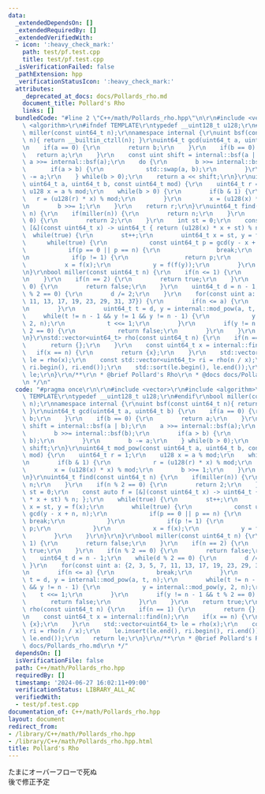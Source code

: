 ```yaml
---
data:
  _extendedDependsOn: []
  _extendedRequiredBy: []
  _extendedVerifiedWith:
  - icon: ':heavy_check_mark:'
    path: test/pf.test.cpp
    title: test/pf.test.cpp
  _isVerificationFailed: false
  _pathExtension: hpp
  _verificationStatusIcon: ':heavy_check_mark:'
  attributes:
    _deprecated_at_docs: docs/Pollards_rho.md
    document_title: Pollard's Rho
    links: []
  bundledCode: "#line 2 \"C++/math/Pollards_rho.hpp\"\n\r\n#include <vector>\r\n#include\
    \ <algorithm>\r\n#ifndef TEMPLATE\r\ntypedef __uint128_t u128;\r\n#endif\r\nbool\
    \ miller(const uint64_t n);\r\nnamespace internal {\r\nuint bsf(const uint64_t\
    \ n){ return __builtin_ctzll(n); }\r\nuint64_t gcd(uint64_t a, uint64_t b) {\r\
    \n    if(a == 0) {\r\n        return b;\r\n    }\r\n    if(b == 0) {\r\n     \
    \   return a;\r\n    }\r\n    const uint shift = internal::bsf(a | b);\r\n   \
    \ a >>= internal::bsf(a);\r\n    do {\r\n        b >>= internal::bsf(b);\r\n \
    \       if(a > b) {\r\n            std::swap(a, b);\r\n        }\r\n        b\
    \ -= a;\r\n    } while(b > 0);\r\n    return a << shift;\r\n}\r\nuint64_t mod_pow(const\
    \ uint64_t a, uint64_t b, const uint64_t mod) {\r\n    uint64_t r = 1;\r\n   \
    \ u128 x = a % mod;\r\n    while(b > 0) {\r\n        if(b & 1) {\r\n         \
    \   r = (u128(r) * x) % mod;\r\n        }\r\n        x = (u128(x) * x) % mod;\r\
    \n        b >>= 1;\r\n    }\r\n    return r;\r\n}\r\nuint64_t find(const uint64_t\
    \ n) {\r\n    if(miller(n)) {\r\n        return n;\r\n    }\r\n    if(n % 2 ==\
    \ 0) {\r\n        return 2;\r\n    }\r\n    int st = 0;\r\n    const auto f =\
    \ [&](const uint64_t x) -> uint64_t { return (u128(x) * x + st) % n; };\r\n  \
    \  while(true) {\r\n        st++;\r\n        uint64_t x = st, y = f(x);\r\n  \
    \      while(true) {\r\n            const uint64_t p = gcd(y - x + n, n);\r\n\
    \            if(p == 0 || p == n) {\r\n                break;\r\n            }\r\
    \n            if(p != 1) {\r\n                return p;\r\n            }\r\n \
    \           x = f(x);\r\n            y = f(f(y));\r\n        }\r\n    }\r\n}\r\
    \n}\r\nbool miller(const uint64_t n) {\r\n    if(n <= 1) {\r\n        return false;\r\
    \n    }\r\n    if(n == 2) {\r\n        return true;\r\n    }\r\n    if(n % 2 ==\
    \ 0) {\r\n        return false;\r\n    }\r\n    uint64_t d = n - 1;\r\n    while(d\
    \ % 2 == 0) {\r\n        d /= 2;\r\n    }\r\n    for(const uint a: {2, 3, 5, 7,\
    \ 11, 13, 17, 19, 23, 29, 31, 37}) {\r\n        if(n <= a) {\r\n            break;\r\
    \n        }\r\n        uint64_t t = d, y = internal::mod_pow(a, t, n);\r\n   \
    \     while(t != n - 1 && y != 1 && y != n - 1) {\r\n            y = internal::mod_pow(y,\
    \ 2, n);\r\n            t <<= 1;\r\n        }\r\n        if(y != n - 1 && t %\
    \ 2 == 0) {\r\n            return false;\r\n        }\r\n    }\r\n    return true;\r\
    \n}\r\nstd::vector<uint64_t> rho(const uint64_t n) {\r\n    if(n == 1) {\r\n \
    \       return {};\r\n    }\r\n    const uint64_t x = internal::find(n);\r\n \
    \   if(x == n) {\r\n        return {x};\r\n    }\r\n    std::vector<uint64_t>\
    \ le = rho(x);\r\n    const std::vector<uint64_t> ri = rho(n / x);\r\n    le.insert(le.end(),\
    \ ri.begin(), ri.end());\r\n    std::sort(le.begin(), le.end());\r\n    return\
    \ le;\r\n}\r\n/**\r\n * @brief Pollard's Rho\r\n * @docs docs/Pollards_rho.md\r\
    \n */\n"
  code: "#pragma once\r\n\r\n#include <vector>\r\n#include <algorithm>\r\n#ifndef\
    \ TEMPLATE\r\ntypedef __uint128_t u128;\r\n#endif\r\nbool miller(const uint64_t\
    \ n);\r\nnamespace internal {\r\nuint bsf(const uint64_t n){ return __builtin_ctzll(n);\
    \ }\r\nuint64_t gcd(uint64_t a, uint64_t b) {\r\n    if(a == 0) {\r\n        return\
    \ b;\r\n    }\r\n    if(b == 0) {\r\n        return a;\r\n    }\r\n    const uint\
    \ shift = internal::bsf(a | b);\r\n    a >>= internal::bsf(a);\r\n    do {\r\n\
    \        b >>= internal::bsf(b);\r\n        if(a > b) {\r\n            std::swap(a,\
    \ b);\r\n        }\r\n        b -= a;\r\n    } while(b > 0);\r\n    return a <<\
    \ shift;\r\n}\r\nuint64_t mod_pow(const uint64_t a, uint64_t b, const uint64_t\
    \ mod) {\r\n    uint64_t r = 1;\r\n    u128 x = a % mod;\r\n    while(b > 0) {\r\
    \n        if(b & 1) {\r\n            r = (u128(r) * x) % mod;\r\n        }\r\n\
    \        x = (u128(x) * x) % mod;\r\n        b >>= 1;\r\n    }\r\n    return r;\r\
    \n}\r\nuint64_t find(const uint64_t n) {\r\n    if(miller(n)) {\r\n        return\
    \ n;\r\n    }\r\n    if(n % 2 == 0) {\r\n        return 2;\r\n    }\r\n    int\
    \ st = 0;\r\n    const auto f = [&](const uint64_t x) -> uint64_t { return (u128(x)\
    \ * x + st) % n; };\r\n    while(true) {\r\n        st++;\r\n        uint64_t\
    \ x = st, y = f(x);\r\n        while(true) {\r\n            const uint64_t p =\
    \ gcd(y - x + n, n);\r\n            if(p == 0 || p == n) {\r\n               \
    \ break;\r\n            }\r\n            if(p != 1) {\r\n                return\
    \ p;\r\n            }\r\n            x = f(x);\r\n            y = f(f(y));\r\n\
    \        }\r\n    }\r\n}\r\n}\r\nbool miller(const uint64_t n) {\r\n    if(n <=\
    \ 1) {\r\n        return false;\r\n    }\r\n    if(n == 2) {\r\n        return\
    \ true;\r\n    }\r\n    if(n % 2 == 0) {\r\n        return false;\r\n    }\r\n\
    \    uint64_t d = n - 1;\r\n    while(d % 2 == 0) {\r\n        d /= 2;\r\n   \
    \ }\r\n    for(const uint a: {2, 3, 5, 7, 11, 13, 17, 19, 23, 29, 31, 37}) {\r\
    \n        if(n <= a) {\r\n            break;\r\n        }\r\n        uint64_t\
    \ t = d, y = internal::mod_pow(a, t, n);\r\n        while(t != n - 1 && y != 1\
    \ && y != n - 1) {\r\n            y = internal::mod_pow(y, 2, n);\r\n        \
    \    t <<= 1;\r\n        }\r\n        if(y != n - 1 && t % 2 == 0) {\r\n     \
    \       return false;\r\n        }\r\n    }\r\n    return true;\r\n}\r\nstd::vector<uint64_t>\
    \ rho(const uint64_t n) {\r\n    if(n == 1) {\r\n        return {};\r\n    }\r\
    \n    const uint64_t x = internal::find(n);\r\n    if(x == n) {\r\n        return\
    \ {x};\r\n    }\r\n    std::vector<uint64_t> le = rho(x);\r\n    const std::vector<uint64_t>\
    \ ri = rho(n / x);\r\n    le.insert(le.end(), ri.begin(), ri.end());\r\n    std::sort(le.begin(),\
    \ le.end());\r\n    return le;\r\n}\r\n/**\r\n * @brief Pollard's Rho\r\n * @docs\
    \ docs/Pollards_rho.md\r\n */"
  dependsOn: []
  isVerificationFile: false
  path: C++/math/Pollards_rho.hpp
  requiredBy: []
  timestamp: '2024-06-27 16:02:11+09:00'
  verificationStatus: LIBRARY_ALL_AC
  verifiedWith:
  - test/pf.test.cpp
documentation_of: C++/math/Pollards_rho.hpp
layout: document
redirect_from:
- /library/C++/math/Pollards_rho.hpp
- /library/C++/math/Pollards_rho.hpp.html
title: Pollard's Rho
---
```

たまにオーバーフローで死ぬ  
後で修正予定
